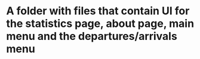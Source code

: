 # A folder with files that contain UI for the statistics page, about page, main menu and the departures/arrivals menu
